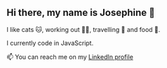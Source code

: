 ## Hi there, my name is Josephine 👋
I like cats 🐱, working out 🏃‍♀️, travelling 🌴 and food 🍝.

I currently code in JavaScript.

📫 You can reach me on my [LinkedIn profile](https://se.linkedin.com/in/josephine-hedman)

<!--
**josephinehedman/josephinehedman** is a ✨ _special_ ✨ repository because its `README.md` (this file) appears on your GitHub profile.

Here are some ideas to get you started:

- 🔭 I’m currently working on ...
- 🌱 I’m currently learning ...
- 👯 I’m looking to collaborate on ...
- 🤔 I’m looking for help with ...
- 💬 Ask me about ...
- 📫 How to reach me: ...
- 😄 Pronouns: ...
- ⚡ Fun fact: ...
-->
